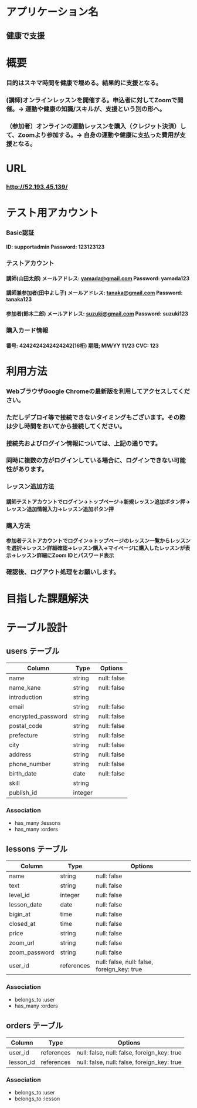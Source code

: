 # アプリケーション名
## 健康で支援

# 概要
### 目的はスキマ時間を健康で埋める。結果的に支援となる。
### (講師)オンラインレッスンを開催する。申込者に対してZoomで開催。→ 運動や健康の知識/スキルが、支援という別の形へ。
### （参加者）オンラインの運動レッスンを購入（クレジット決済）して、Zoomより参加する。→ 自身の運動や健康に支払った費用が支援となる。

# URL
### http://52.193.45.139/

# テスト用アカウント
### Basic認証 
#### ID: supportadmin  Password: 123123123
### テストアカウント
#### 講師(山田太郎)         メールアドレス: yamada@gmail.com   Password: yamada123
#### 講師兼参加者(田中よし子) メールアドレス: tanaka@gmail.com   Password: tanaka123
#### 参加者(鈴木二郎)       メールアドレス: suzuki@gmail.com    Password: suzuki123
### 購入カード情報
#### 番号: 4242424242424242(16桁) 期限; MM/YY 11/23  CVC: 123

# 利用方法
### WebブラウザGoogle Chromeの最新版を利用してアクセスしてください。
### ただしデプロイ等で接続できないタイミングもございます。その際は少し時間をおいてから接続してください。
### 接続先およびログイン情報については、上記の通りです。
### 同時に複数の方がログインしている場合に、ログインできない可能性があります。
### レッスン追加方法
#### 講師テストアカウントでログイン→トップページ→新規レッスン追加ボタン押→レッスン追加情報入力→レッスン追加ボタン押
### 購入方法
#### 参加者テストアカウントでログイン→トップページのレッスン一覧からレッスンを選択→レッスン詳細確認→レッスン購入→マイページに購入したレッスンが表示→レッスン詳細にZoom IDとパスワード表示
### 確認後、ログアウト処理をお願いします。

# 目指した課題解決
















# テーブル設計

## users テーブル

| Column                | Type        | Options                                     |
| --------------------- | ------------| --------------------------------------------|
| name                  | string      | null: false                                 |
| name_kane             | string      | null: false                                 |
| introduction          | string      |                                             |
| email                 | string      | null: false                                 |
| encrypted_password    | string      | null: false                                 |
| postal_code           | string      | null: false                                 |
| prefecture            | string      | null: false                                 |
| city                  | string      | null: false                                 |
| address               | string      | null: false                                 |
| phone_number          | string      | null: false                                 |
| birth_date            | date        | null: false                                 |
| skill                 | string      |                                             |
| publish_id            | integer     |                                             |

### Association
- has_many :lessons
- has_many :orders


## lessons テーブル

| Column                | Type        | Options                                     |
| --------------------- | ------------| --------------------------------------------|
| name                  | string      | null: false                                 |
| text                  | string      | null: false                                 |
| level_id              | integer     | null: false                                 |
| lesson_date           | date        | null: false                                 |
| bigin_at              | time        | null: false                                 |
| closed_at             | time        | null: false                                 |
| price                 | string      | null: false                                 |
| zoom_url              | string      | null: false                                 |
| zoom_password         | string      | null: false                                 |
| user_id               | references  | null: false, null: false, foreign_key: true |

### Association
- belongs_to :user
- has_many :orders


## orders テーブル

| Column                | Type        | Options                                     |
| --------------------- | ------------| --------------------------------------------|
| user_id               | references  | null: false, null: false, foreign_key: true |
| lesson_id             | references  | null: false, null: false, foreign_key: true |

### Association
- belongs_to :user
- belongs_to :lesson